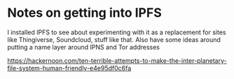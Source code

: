 # Notes on getting into IPFS

I installed IPFS to see about experimenting with it as a replacement for sites like Thingiverse, Soundcloud, stuff like that. Also have some ideas around putting a name layer around IPNS and Tor addresses

https://hackernoon.com/ten-terrible-attempts-to-make-the-inter-planetary-file-system-human-friendly-e4e95df0c6fa
